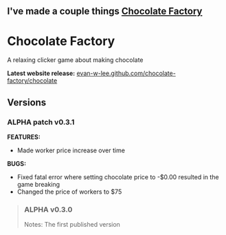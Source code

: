 I've made a couple things
<a href="#chocolate">Chocolate Factory</a>
---
<h1 id="chocolate">Chocolate Factory</h1>
A relaxing clicker game about making chocolate

**Latest website release:** 
<a href="https://evan-w-lee.github.io/chocolate-factory/chocolate">evan-w-lee.github.com/chocolate-factory/chocolate</a>

## Versions

### ALPHA patch v0.3.1
**FEATURES:**
* Made worker price increase over time


**BUGS:**
* Fixed fatal error where setting chocolate price to -$0.00 resulted in the game breaking
* Changed the price of workers to $75

>### ALPHA v0.3.0
>Notes: The first published version
